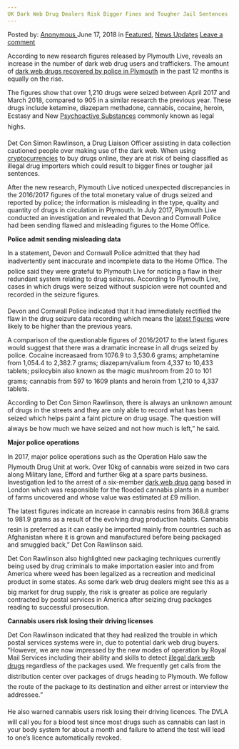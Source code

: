```yaml
---
UK Dark Web Drug Dealers Risk Bigger Fines and Tougher Jail Sentences
---
```

<article class="post-listing post-26041 post type-post status-publish format-standard has-post-thumbnail hentry category-deepdot-news category-news-updates tag-bigger tag-dark tag-dealers tag-drug tag-fines tag-jail tag-risk tag-sentences tag-tougher tag-uk tag-web">
    <div class="post-inner">
    <p class="post-meta">
    <span>Posted by: <a href="https://www.deepdotweb.com/author/anony/" title="">Anonymous </a></span>
    <span>June 17, 2018</span>
    <span>in <a href="https://www.deepdotweb.com/category/deepdot-news/" rel="category tag">Featured</a>, <a href="https://www.deepdotweb.com/category/news-updates/" rel="category tag">News Updates</a></span>
    <span><a href="https://www.deepdotweb.com/2018/06/17/uk-dark-web-drug-dealers-risk-bigger-fines-and-tougher-jail-sentences/#respond">Leave a comment</a></span>
    </p>
    <div class="clear"></div>
    <div class="entry">
    <p>According to new research figures released by Plymouth Live, reveals an increase in the number of dark web drug users and traffickers. The amount of <a href="https://www.plymouthherald.co.uk/news/plymouth-news/truth-buying-drugs-dark-web-1632392">dark web drugs recovered by police in Plymouth</a> in the past 12 months is equally on the rise.</p>
    <p>The figures show that over 1,210 drugs were seized between April 2017 and March 2018, compared to 905 in a similar research the previous year. These drugs include ketamine, diazepam methadone, cannabis, cocaine, heroin, Ecstasy and New <a href="https://www.deepdotweb.com/2017/07/31/deep-web-novel-psychoactive-substances-nps-psychonauts/">Psychoactive Substances</a> commonly known as legal highs.</p>
    <p>Det Con Simon Rawlinson, a Drug Liaison Officer assisting in data collection cautioned people over making use of the dark web. When using <a href="https://www.deepdotweb.com/2018/04/29/cryptocurrency-news-roundup-april-27-2018/">cryptocurrencies</a> to buy drugs online, they are at risk of being classified as illegal drug importers which could result to bigger fines or tougher jail sentences.</p>
    <p>After the new research, Plymouth Live noticed unexpected discrepancies in the 2016/2017 figures of the total monetary value of drugs seized and reported by police; the information is misleading in the type, quality and quantity of drugs in circulation in Plymouth. In July 2017, Plymouth Live conducted an investigation and revealed that Devon and Cornwall Police had been sending flawed and misleading figures to the Home Office.</p>
    <p><strong>Police admit sending misleading data</strong></p>
    <p>In a statement, Devon and Cornwall Police admitted that they had inadvertently sent inaccurate and incomplete data to the Home Office. The police said they were grateful to Plymouth Live for noticing a flaw in their redundant system relating to drug seizures. According to Plymouth Live, cases in which drugs were seized without suspicion were not counted and recorded in the seizure figures.</p>
    <p>Devon and Cornwall Police indicated that it had immediately rectified the flaw in the drug seizure data recording which means the <a href="https://www.deepdotweb.com/2015/06/09/reflections-on-the-global-drug-survey-view-on-dark-net-markets/">latest figures</a> were likely to be higher than the previous years.</p>
    <p>A comparison of the questionable figures of 2016/2017 to the latest figures would suggest that there was a dramatic increase in all drugs seized by police. Cocaine increasaed from 1076.9 to 3,530.6 grams; amphetamine from 1,054.4 to 2,382.7 grams; diazepam/valium from 4,337 to 10,433 tablets; psilocybin also known as the magic mushroom from 20 to 101 grams; cannabis from 597 to 1609 plants and heroin from 1,210 to 4,337 tablets.</p>
    <p>According to Det Con Simon Rawlinson, there is always an unknown amount of drugs in the streets and they are only able to record what has been seized which helps paint a faint picture on drug usage. The question will always be how much we have seized and not how much is left,” he said.</p>
    <p><strong>Major police operations</strong></p>
    <p>In 2017, major police operations such as the Operation Halo saw the Plymouth Drug Unit at work. Over 10kg of cannabis were seized in two cars along Military lane, Efford and further 6kg at a spare parts business. Investigation led to the arrest of a six-member <a href="https://www.deepdotweb.com/2015/12/18/stun-guns-bought-on-the-dark-web-used-by-gangs/">dark web drug gang</a> based in London which was responsible for the flooded cannabis plants in a number of farms uncovered and whose value was estimated at £9 million.</p>
    <p>The latest figures indicate an increase in cannabis resins from 368.8 grams to 981.9 grams as a result of the evolving drug production habits. Cannabis resin is preferred as it can easily be imported mainly from countries such as Afghanistan where it is grown and manufactured before being packaged and smuggled back,” Det Con Rawlinson said.</p>
    <p>Det Con Rawlinson also highlighted new packaging techniques currently being used by drug criminals to make importation easier into and from America where weed has been legalized as a recreation and medicinal product in some states. As some dark web drug dealers might see this as a big market for drug supply, the risk is greater as police are regularly contracted by postal services in America after seizing drug packages reading to successful prosecution.</p>
    <p><strong>Cannabis users risk losing their driving licenses </strong></p>
    <p>Det Con Rawlinson indicated that they had realized the trouble in which postal services systems were in, due to potential dark web drug buyers. “However, we are now impressed by the new modes of operation by Royal Mail Services including their ability and skills to detect <a href="https://www.deepdotweb.com/2018/06/04/feds-busted-darknet-cocaine-vendor-jetsetlife/">illegal dark web drugs</a> regardless of the packages used. We frequently get calls from the distribution center over packages of drugs heading to Plymouth. We follow the route of the package to its destination and either arrest or interview the addressee.”</p>
    <p>He also warned cannabis users risk losing their driving licences. The DVLA will call you for a blood test since most drugs such as cannabis can last in your body system for about a month and failure to attend the test will lead to one’s licence automatically revoked.</p>
    </div>
    <span style="display:none"><a href="https://www.deepdotweb.com/tag/bigger/" rel="tag">bigger</a> <a href="https://www.deepdotweb.com/tag/dark/" rel="tag">dark</a> <a href="https://www.deepdotweb.com/tag/dealers/" rel="tag">dealers</a> <a href="https://www.deepdotweb.com/tag/drug/" rel="tag">drug</a> <a href="https://www.deepdotweb.com/tag/fines/" rel="tag">fines</a> <a href="https://www.deepdotweb.com/tag/jail/" rel="tag">jail</a> <a href="https://www.deepdotweb.com/tag/risk/" rel="tag">risk</a> <a href="https://www.deepdotweb.com/tag/sentences/" rel="tag">sentences</a> <a href="https://www.deepdotweb.com/tag/tougher/" rel="tag">tougher</a> <a href="https://www.deepdotweb.com/tag/uk/" rel="tag">uk</a> <a href="https://www.deepdotweb.com/tag/web/" rel="tag">web</a></span> <span style="display:none" class="updated">2018-06-17</span>
    <div style="display:none" class="vcard author" itemprop="author" itemscope itemtype="http://schema.org/Person"><strong class="fn" itemprop="name"><a href="https://www.deepdotweb.com/author/anony/" title="Posts by Anonymous" rel="author">Anonymous</a></strong></div>
    </div>
</article>

